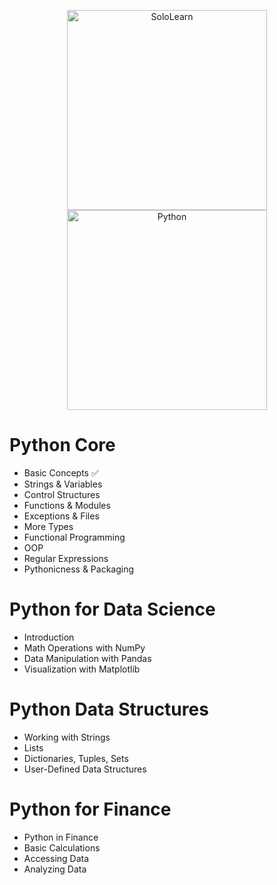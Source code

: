 <p align="center">
  <img src="https://upload.wikimedia.org/wikipedia/commons/thumb/5/53/SoloLearn_logo.svg/2560px-SoloLearn_logo.svg.png?20210710155454" alt="SoloLearn" width="320" height="auto" hspace="20">
  <img src="https://www.python.org/static/img/python-logo@2x.png" alt="Python" width="320" height="auto">
</p>

# Python Core
- Basic Concepts ✅
- Strings & Variables
- Control Structures
- Functions & Modules
- Exceptions & Files
- More Types
- Functional Programming
- OOP
- Regular Expressions
- Pythonicness & Packaging

# Python for Data Science
- Introduction
- Math Operations with NumPy
- Data Manipulation with Pandas
- Visualization with Matplotlib

# Python Data Structures
- Working with Strings
- Lists
- Dictionaries, Tuples, Sets
- User-Defined Data Structures

# Python for Finance
- Python in Finance
- Basic Calculations
- Accessing Data
- Analyzing Data